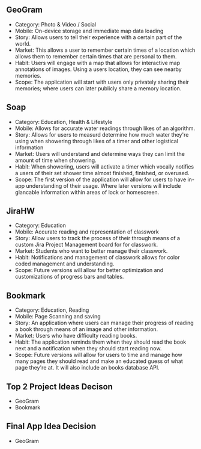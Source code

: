 ## GeoGram
- Category: Photo & Video / Social 
- Mobile: On-device storage and immediate map data loading
- Story: Allows users to tell their experience with a certain part of the world.
- Market: This allows a user to remember certain times of a location which allows them to remember certain times that are personal to them.
- Habit: Users will engage with a map that allows for interactive map annotations of images. Using a users location, they can see nearby memories.
- Scope: The application will start with users only privately sharing their memories; where users can later publicly share a memory location.

## Soap
- Category: Education, Health & Lifestyle
- Mobile: Allows for accurate water readings through likes of an algorithm.
- Story: Allows for users to measurd determine how much water they're using when showering through likes of a timer and other logistical information
- Market: Users will understand and determine ways they can limit the amount of time when showering. 
- Habit: When showering, users will activate a timer which vocally notifies a users of their set shower time almost finished, finished, or overused.
- Scope: The first version of the application will allow for users to have in-app understanding of their usage. Where later versions will include glancable information within areas of lock or homescreen.

## JiraHW
- Category: Education
- Mobile: Accurate reading and representation of classwork
- Story: Allow users to track the process of their through means of a custom Jira Project Management board for for classwork.
- Market: Students who want to better manage their classwork.
- Habit: Notifications and management of classwork allows for color coded management and understanding.
- Scope: Future versions will allow for better optimization and customizations of progress bars and tables.

## Bookmark
- Category: Education, Reading
- Mobile: Page Scanning and saving
- Story: An application where users can manage their progress of reading a book through means of an image and other information.
- Market: Users who have difficulty reading books.
- Habit: The application reminds them when they should read the book next and a notification when they should start reading now.
- Scope: Future versions will allow for users to time and manage how many pages they should read and make an educated guess of what page they're at. It will also include an books database API.

## Top 2 Project Ideas Decison
- GeoGram
- Bookmark

## Final App Idea Decision
- GeoGram